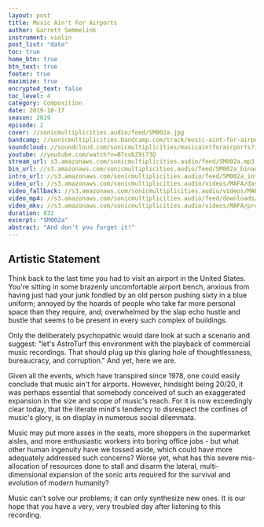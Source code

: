 ```yaml
---
layout: post
title: Music Ain't For Airports
author: Garrett Semmelink
instrument: violin
post_list: "date"
toc: true
home_btn: true
btn_text: true
footer: true
maximize: true
encrypted_text: false
toc_level: 4
category: Composition
date: 2019-10-17
season: 2019
episode: 2
cover: //sonicmultiplicities.audio/feed/SM002a.jpg
bandcamp: //sonicmultiplicities.bandcamp.com/track/music-aint-for-airports
soundcloud: //soundcloud.com/sonicmultiplicities/musicaintforairports?in=sonicmultiplicities/sets/music-aint-for-airports
youtube: //youtube.com/watch?v=B7svbZ9i73Q
stream_url: s3.amazonaws.com/sonicmultiplicities.audio/feed/SM002a.mp3
bin_url: //s3.amazonaws.com/sonicmultiplicities.audio/feed/SM002a_binaural.mp3
intro_url: //s3.amazonaws.com/sonicmultiplicities.audio/feed/SM002a_intro.mp3
video_url: //s3.amazonaws.com/sonicmultiplicities.audio/videos/MAFA/dash.mpd
video_fallback: //s3.amazonaws.com/sonicmultiplicities.audio/videos/MAFA/hls.m3u8
video_mp4: //s3.amazonaws.com/sonicmultiplicities.audio/feed/downloads/mafa.mov
video_mkv: //s3.amazonaws.com/sonicmultiplicities.audio/videos/MAFA/proxyHQ.mkv
duration: 832
excerpt: "SM002a"
abstract: "And don't you forget it!"
---
```

## Artistic Statement

Think back to the last time you had to visit an airport in the United States. You're sitting in some brazenly uncomfortable airport bench, anxious from having just had your junk fondled by an old person pushing sixty in a blue uniform; annoyed by the hoards of people who take far more personal space than they require, and; overwhelmed by the slap echo hustle and bustle that seems to be present in every such complex of buildings.

Only the deliberately psychopathic would dare look at such a scenario and suggest: "let's AstroTurf this environment with the playback of commercial music recordings. That should plug up this glaring hole of thoughtlessness, bureaucracy, and corruption." And yet, here we are.

Given all the events, which have transpired since 1978, one could easily conclude that music ain't for airports. However, hindsight being 20/20, it was perhaps essential that somebody conceived of such an exaggerated expansion in the size and scope of music's reach. For it is now exceedingly clear today, that the literate mind's tendency to disrespect the confines of music's glory, is on display in numerous social dilemmata.

Music may put more asses in the seats, more shoppers in the supermarket aisles, and more enthusiastic workers into boring office jobs - but what other human ingenuity have we tossed aside, which could have more adequately addressed such concerns? Worse yet, what has this severe mis-allocation of resources done to stall and disarm the lateral, multi-dimensional expansion of the sonic arts required for the survival and evolution of modern humanity?

Music can't solve our problems; it can only synthesize new ones. It is our hope that you have a very, very troubled day after listening to this recording.

